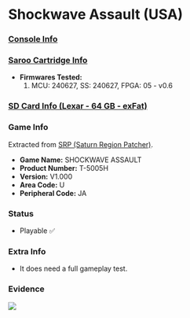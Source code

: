 # Shockwave Assault (USA)

### [Console Info](../../../../../Info/Consoles/VA13/README.md)

### [Saroo Cartridge Info](../../../../../Info/Cartridges/GuangzhouSanStarOnlineShop/1.6/README.md)

- <b>Firmwares Tested:</b>
  1. MCU: 240627, SS: 240627, FPGA: 05 - v0.6

### [SD Card Info (Lexar - 64 GB - exFat)](../../../../../Info/SdCards/Lexar/64GB/exfat/README.md)

### Game Info

Extracted from [SRP (Saturn Region Patcher)](https://segaxtreme.net/resources/saturn-region-patcher.81/download).

- <b>Game Name:</b> SHOCKWAVE ASSAULT
- <b>Product Number:</b> T-5005H
- <b>Version:</b> V1.000
- <b>Area Code:</b> U
- <b>Peripheral Code:</b> JA

### Status

- Playable :white_check_mark:

### Extra Info

- It does need a full gameplay test.

### Evidence

[![](https://img.youtube.com/vi/kLGs7UaAKzw/0.jpg)](https://www.youtube.com/watch?v=kLGs7UaAKzw)
